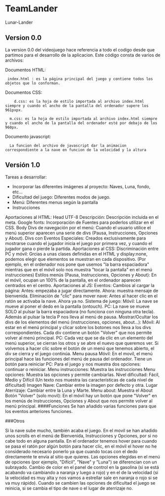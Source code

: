 # TeamLander

Lunar-Lander
## Version 0.0

La version 0.0 del videojuego hace referencia a todo el codigo desde que partimos para el desarrollo de la aplicacion.
Este código consta de varios de archivos:
 
 Documentos HTML:
  
     index.html : es la página principal del juego y contiene todos los objetos que lo conforman.
    
  Documentos CSS:
  
 	    d.css: es la hoja de estilo importada al archivo index.html siempre y cuando el ancho de la pantalla del ordenador supere los           961pxpx.
      
      m.css: es la hoja de estilo importada al archivo index.html siempre y cuando el ancho de la pantalla del ordenador esté por debajo de los 960px.
   Documento javascript:
      
      La funcion del archivo de javascript dar la animacion correspondiente a la nave en funcion de la velocidad y la altura



## Versión 1.0

Tareas a desarrollar:


* Incorporar las diferentes imágenes al proyecto: Naves, Luna, fondo, etc...
* Dificultad del juego: Diferentes modos de juego.
* Menú: Diferentes menus según la pantalla
* Instrucciones 


Aportaciones al HTML:
Head
UTF-8
Descripción: Descripción incluida en el meta.
Google fonts: Incorporación de Fuentes para poderlos utilizar en el CSS.
Body
Divs de navegación por el menú: Cuando el usuario utilice el menú superior aparecen una serie de divs (Pausa, Instrucciones, Opciones y About).
Divs con Eventos Especiales: Creados exclusivamente para mostrarse cuando el jugador inicia el juego por primera vez, y cuando el jugador gana o pierde la partida.
Aportaciones al CSS:
Discriminación entre PC y móvil: Grcias a unas clases definidas en el HTML y display:none, podemos elegir que elementos se muestran en cada dispositivo. (Por ejemplo, en el ordenador nos pone que usemos "la barra espaciadora" mientras que en el móvil solo nos muestra "tocar la pantalla" en el menú instrucciones)
Estilos menús (Pausa, Instrucciones, Opciones y About): En el móvil, ocupan un 100% de la pantalla, en el ordenador aparecen centrados en el centro.
Aportaciones al JS:
Eventos:
Cambios al cargar la página: Antes: empezaba a jugar directamente. Ahora: muestra mensaje de bienvenida.
Eliminación de "clic" para mover nave: Antes al hacer clic en el ratón se activaba la nave. Ahora ya no.
Sistema de juego:
Móvil: La nave se mueve al poner el dedo en la pantalla (ontouch).
PC: La nave se mueve SOLO al pulsar la barra espaciadora (no funciona con ninguna otra tecla). Además al pulsar la tecla P nos lleva al menú de pausa.
Mostrar/Ocultar los divs de los elementos del menú (instrucciones, opciones, about...):
Móvil: Al estar en el menú principal y clicar sobre los botones nos lleva a los divs correspondientes. Cada div contiene un botón "Volver" que nos permite volver al menú principal.
PC: Cada vez que se da clic en un elemento del menú superior, se cierran los otros y se abre el nuevo que queremos ver. Si volvemos a hacer clic sobre el botón de un menú que tenemos abierto, el div se cierra y el juego continúa.
Menu pausa
Móvil: En el movil, el menú principal hace las funciones del menú de pausa del ordenador. Tiene un botón para reiniciar
PC: Para el juego y nos muestra dos opciones: continuar o reiniciar.
Menu instrucciones: Muestra las instrucciones
Menu opciones: Muestra las opciones y permite cambiarlas.
Nivel dificultad: Fácil, Medio y Difícil (Un texto nos muestra las características de cada nivel de dificultad)
Imagen Nave: Cambiar entre la imagen por defecto y otra.
Lugar Aterrizaje: Cambiar entre la Luna y Marte.
Menu about: Muestra el About
Botón "Volver" (solo movil): En el móvil hay un botón que pone "Volver" en los menús de Instrucciones, Opciones y About que nos permite volver al menú principal.
####Funciones Se han añadido varias funciones para que los eventos anteriores funciones.

###Otros

Si la nave sube mucho, también acaba el juego.
En el movil se han añadido unos scrolls en el menú de Bienvenida, Instrucciones y Opciones, por si no cabe todo en alguna pantalla.
En el ordenador tenemos hover para cuando se pasa el ratón por algún botón para hacer clic, en el móvil el hover no he considerado necesario ponerlo ya que cuando tocas con el dedo directamente te envía al sitio que quieres.
Las opciones elegidas en el menú de opciones (por ejemplo, "Difícil", "Nave" y "Luna") se diferencian con un subrayado.
Cambio de color en el panel de control en la gasolina (si se está acabando va cambiando a naranja y luego a rojo) y en el de la velocidad (si la velocidad es muy alta y nos vamos a estrellar sale en naranja o rojo si se va muy rápido).
Cuando se cambien las opciones de dificultad el juego se reinicia, si se cambia el tipo de nave o el lugar de aterrizaje no.
